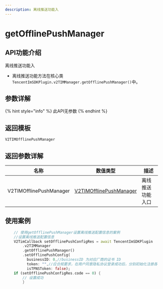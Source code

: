 ```yaml
---
description: 离线推送功能入
---
```


# getOfflinePushManager

## API功能介绍

离线推送功能入

* 离线推送功能方法在核心类 `TencentImSDKPlugin.v2TIMManager.getOfflinePushManager()`中。

## 参数详解

{% hint style="info" %}
此API无参数
{% endhint %}

## 返回模板

```dart
V2TIMOfflinePushManager
```

## 返回参数详解

| 名称                      | 数值类型                                                   | 描述       |
| ----------------------- | ------------------------------------------------------ | -------- |
| V2TIMOfflinePushManager | [V2TIMOfflinePushManager](../v2timofflinepushmanager/) | 离线推送功能入口 |

## 使用案例  &#x20;

```dart
    // 使用getOfflinePushManager设置离线推送配置信息的案例
    //设置离线推送配置信息
    V2TimCallback setOfflinePushConfigRes = await TencentImSDKPlugin
        .v2TIMManager
        .getOfflinePushManager()
        .setOfflinePushConfig(
          businessID: 0,//businessID 为对应厂商的证书 ID
          token: "",//应合规要求，在用户同意隐私协议登录成功后，分别初始化注册各个厂商推送服务，并在注册结果回调处保存注册成功后的 token
          isTPNSToken: false);
    if (setOfflinePushConfigRes.code == 0) {
        // 设置成功
        }
```
